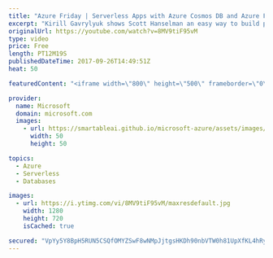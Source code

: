 ```yaml
---
title: "Azure Friday | Serverless Apps with Azure Cosmos DB and Azure Functions"
excerpt: "Kirill Gavrylyuk shows Scott Hanselman an easy way to build planet-scale serverless apps in minutes using Azure Cosmos DB and Azure Functions. Customers expect apps to offer event-driven, near real-time experiences. Now you can subscribe to changes in Azure Cosmos DB collections and trigger logic in"
originalUrl: https://youtube.com/watch?v=8MV9tiF95vM
type: video
price: Free
length: PT12M19S
publishedDateTime: 2017-09-26T14:49:51Z
heat: 50

featuredContent: "<iframe width=\"800\" height=\"500\" frameborder=\"0\" src=\"https://www.youtube.com/embed/8MV9tiF95vM\" allow=\"accelerometer; autoplay; encrypted-media; gyroscope; picture-in-picture\" allowfullscreen></iframe>"

provider:
  name: Microsoft
  domain: microsoft.com
  images:
    - url: https://smartableai.github.io/microsoft-azure/assets/images/organizations/microsoft.com-50x50.jpg
      width: 50
      height: 50

topics:
  - Azure
  - Serverless
  - Databases

images:
  - url: https://i.ytimg.com/vi/8MV9tiF95vM/maxresdefault.jpg
    width: 1280
    height: 720
    isCached: true

secured: "VpYy5Y8BpH5RUN5CSQfOMYZSwF8wNMpJjtgsHKDh90nbVTW0h81UpXfKL4hRyYUBJr6dTRuKZ3mnJL6wrezow0zATw0GPxg761swCKtfIGF+EU2LG+ZO4OVu53gChB9ZWNMP7Uz9ZvXvBNLEu0sjIN/7ILtLzfZEl3s+AXMQXPVmB6aEkS6WRwXRmlQ4+4QasyFm6Duxh+HTgh1zNQSVlRTUGj4hvdElhBTGdLIG5T0dAhw/KNxs1i1URNGAQpSR+xzGGdt/FhbWBTdZAgc0GmGj/4FF/NfXtXqyDWleproja5Oikc9DyUqmRx5eBG2s1Wzs1/dBcaRSNM59E6geNebDUI7k+FhEZfIEgkv+Nd2A2lRsXD9ZfKututkZTzDI4TsbjR0vmXBQ4HHOl0xFsJ0EmZT94lqFecf3H7nbgWk=;QgdqDfttXEs80tU687wPMA=="
---
```


